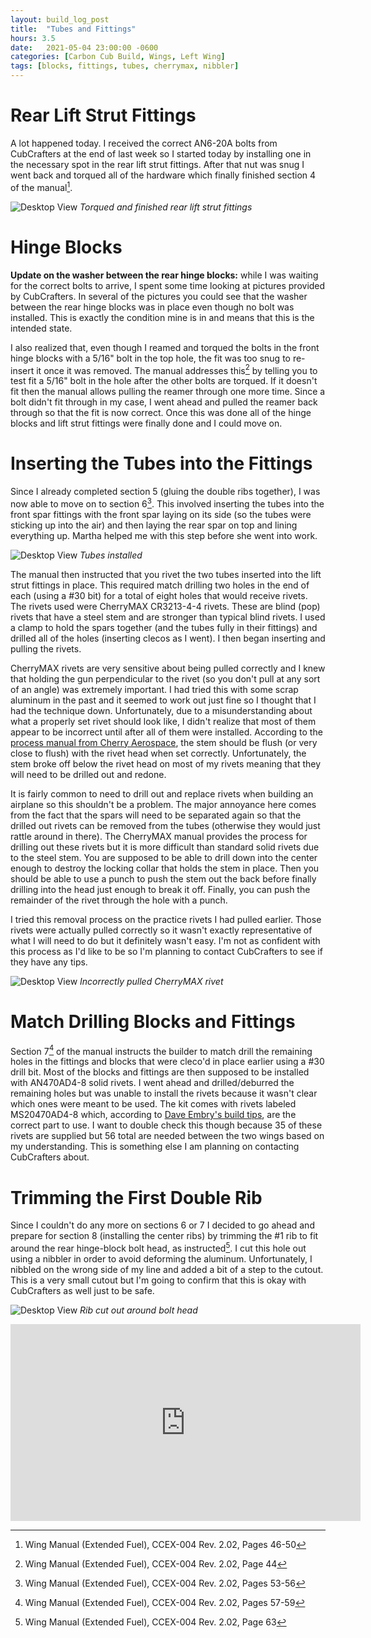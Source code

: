 ```yaml
---
layout: build_log_post
title:  "Tubes and Fittings"
hours: 3.5
date:   2021-05-04 23:00:00 -0600
categories: [Carbon Cub Build, Wings, Left Wing]
tags: [blocks, fittings, tubes, cherrymax, nibbler]
---
```

# Rear Lift Strut Fittings

A lot happened today. I received the correct AN6-20A bolts from CubCrafters at the end of last week so I started today by installing one in the necessary spot in the rear lift strut fittings. After that nut was snug I went back and torqued all of the hardware which finally finished section 4 of the manual[^section-4-ref].

![Desktop View](/assets/img/posts/2021-05-04-tubes-and-fittings/finished_rear_lift_strut_fittings.png)
_Torqued and finished rear lift strut fittings_

# Hinge Blocks

**Update on the washer between the rear hinge blocks:** while I was waiting for the correct bolts to arrive, I spent some time looking at pictures provided by CubCrafters. In several of the pictures you could see that the washer between the rear hinge blocks was in place even though no bolt was installed. This is exactly the condition mine is in and means that this is the intended state. 

I also realized that, even though I reamed and torqued the bolts in the front hinge blocks with a 5/16" bolt in the top hole, the fit was too snug to re-insert it once it was removed. The manual addresses this[^section-3-ref] by telling you to test fit a 5/16" bolt in the hole after the other bolts are torqued. If it doesn't fit then the manual allows pulling the reamer through one more time. Since a bolt didn't fit through in my case, I went ahead and pulled the reamer back through so that the fit is now correct. Once this was done all of the hinge blocks and lift strut fittings were finally done and I could move on.

# Inserting the Tubes into the Fittings

Since I already completed section 5 (gluing the double ribs together), I was now able to move on to section 6[^section-6-ref]. This involved inserting the tubes into the front spar fittings with the front spar laying on its side (so the tubes were sticking up into the air) and then laying the rear spar on top and lining everything up. Martha helped me with this step before she went into work.

![Desktop View](/assets/img/posts/2021-05-04-tubes-and-fittings/tubes_installed.png)
_Tubes installed_

The manual then instructed that you rivet the two tubes inserted into the lift strut fittings in place. This required match drilling two holes in the end of each (using a #30 bit) for a total of eight holes that would receive rivets. The rivets used were CherryMAX CR3213-4-4 rivets. These are blind (pop) rivets that have a steel stem and are stronger than typical blind rivets. I used a clamp to hold the spars together (and the tubes fully in their fittings) and drilled all of the holes (inserting clecos as I went). I then began inserting and pulling the rivets.

CherryMAX rivets are very sensitive about being pulled correctly and I knew that holding the gun perpendicular to the rivet (so you don't pull at any sort of an angle) was extremely important. I had tried this with some scrap aluminum in the past and it seemed to work out just fine so I thought that I had the technique down. Unfortunately, due to a misunderstanding about what a properly set rivet should look like, I didn't realize that most of them appear to be incorrect until after all of them were installed. According to the [process manual from Cherry Aerospace](https://www.cherryaerospace.com/docs/catalogs/CA-1015.pdf), the stem should be flush (or very close to flush) with the rivet head when set correctly. Unfortunately, the stem broke off below the rivet head on most of my rivets meaning that they will need to be drilled out and redone.

It is fairly common to need to drill out and replace rivets when building an airplane so this shouldn't be a problem. The major annoyance here comes from the fact that the spars will need to be separated again so that the drilled out rivets can be removed from the tubes (otherwise they would just rattle around in there). The CherryMAX manual provides the process for drilling out these rivets but it is more difficult than standard solid rivets due to the steel stem. You are supposed to be able to drill down into the center enough to destroy the locking collar that holds the stem in place. Then you should be able to use a punch to push the stem out the back before finally drilling into the head just enough to break it off. Finally, you can push the remainder of the rivet through the hole with a punch.

I tried this removal process on the practice rivets I had pulled earlier. Those rivets were actually pulled correctly so it wasn't exactly representative of what I will need to do but it definitely wasn't easy. I'm not as confident with this process as I'd like to be so I'm planning to contact CubCrafters to see if they have any tips.

![Desktop View](/assets/img/posts/2021-05-04-tubes-and-fittings/incorrect_cherrymax.png)
_Incorrectly pulled CherryMAX rivet_

# Match Drilling Blocks and Fittings

Section 7[^section-7-ref] of the manual instructs the builder to match drill the remaining holes in the fittings and blocks that were cleco'd in place earlier using a #30 drill bit. Most of the blocks and fittings are then supposed to be installed with AN470AD4-8 solid rivets. I went ahead and drilled/deburred the remaining holes but was unable to install the rivets because it wasn't clear which ones were meant to be used. The kit comes with rivets labeled MS20470AD4-8 which, according to [Dave Embry's build tips](http://forum.cubcrafters.com/showthread.php/3266-Building-the-EX3-Tips-amp-Hints/page19?highlight=AN470AD4-8), are the correct part to use. I want to double check this though because 35 of these rivets are supplied but 56 total are needed between the two wings based on my understanding. This is something else I am planning on contacting CubCrafters about.

# Trimming the First Double Rib

Since I couldn't do any more on sections 6 or 7 I decided to go ahead and prepare for section 8 (installing the center ribs) by trimming the #1 rib to fit around the rear hinge-block bolt head, as instructed[^section-8-ref]. I cut this hole out using a nibbler in order to avoid deforming the aluminum. Unfortunately, I nibbled on the wrong side of my line and added a bit of a step to the cutout. This is a very small cutout but I'm going to confirm that this is okay with CubCrafters as well just to be safe.

![Desktop View](/assets/img/posts/2021-05-04-tubes-and-fittings/rib_around_bolt_head.png)
_Rib cut out around bolt head_

<iframe width="560" height="315" src="https://www.youtube.com/embed/eryXWZ1M9w0" title="YouTube video player" frameborder="0" allow="accelerometer; autoplay; clipboard-write; encrypted-media; gyroscope; picture-in-picture" allowfullscreen></iframe>

[^section-3-ref]: Wing Manual (Extended Fuel), CCEX-004 Rev. 2.02, Page 44
[^section-4-ref]: Wing Manual (Extended Fuel), CCEX-004 Rev. 2.02, Pages 46-50
[^section-6-ref]: Wing Manual (Extended Fuel), CCEX-004 Rev. 2.02, Pages 53-56
[^section-7-ref]: Wing Manual (Extended Fuel), CCEX-004 Rev. 2.02, Pages 57-59
[^section-8-ref]: Wing Manual (Extended Fuel), CCEX-004 Rev. 2.02, Page 63